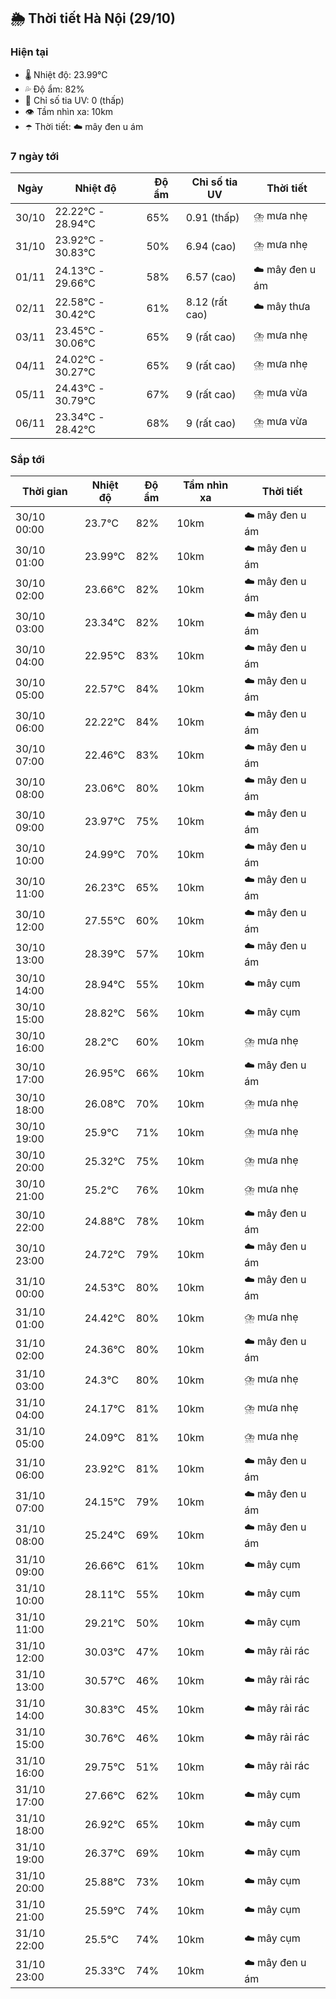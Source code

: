 ## 🌦️ Thời tiết Hà Nội (29/10)

### Hiện tại

- 🌡️ Nhiệt độ: 23.99℃
- 💦 Độ ẩm: 82%
- 🌟 Chỉ số tia UV: 0 (thấp)
- 👁️ Tầm nhìn xa: 10km
- ☂️ Thời tiết: ☁️ mây đen u ám

### 7 ngày tới

| Ngày | Nhiệt độ | Độ ẩm | Chỉ số tia UV | Thời tiết |
| --- | --- | --- | --- | --- |
| 30/10 | 22.22℃ - 28.94℃ | 65% | 0.91 (thấp) | ⛈️ mưa nhẹ |
| 31/10 | 23.92℃ - 30.83℃ | 50% | 6.94 (cao) | ⛈️ mưa nhẹ |
| 01/11 | 24.13℃ - 29.66℃ | 58% | 6.57 (cao) | ☁️ mây đen u ám |
| 02/11 | 22.58℃ - 30.42℃ | 61% | 8.12 (rất cao) | ☁️ mây thưa |
| 03/11 | 23.45℃ - 30.06℃ | 65% | 9 (rất cao) | ⛈️ mưa nhẹ |
| 04/11 | 24.02℃ - 30.27℃ | 65% | 9 (rất cao) | ⛈️ mưa nhẹ |
| 05/11 | 24.43℃ - 30.79℃ | 67% | 9 (rất cao) | ⛈️ mưa vừa |
| 06/11 | 23.34℃ - 28.42℃ | 68% | 9 (rất cao) | ⛈️ mưa vừa |

### Sắp tới

| Thời gian | Nhiệt độ | Độ ẩm | Tầm nhìn xa | Thời tiết |
| --- | --- | --- | --- | --- |
| 30/10 00:00 | 23.7℃ | 82% | 10km | ☁️ mây đen u ám |
| 30/10 01:00 | 23.99℃ | 82% | 10km | ☁️ mây đen u ám |
| 30/10 02:00 | 23.66℃ | 82% | 10km | ☁️ mây đen u ám |
| 30/10 03:00 | 23.34℃ | 82% | 10km | ☁️ mây đen u ám |
| 30/10 04:00 | 22.95℃ | 83% | 10km | ☁️ mây đen u ám |
| 30/10 05:00 | 22.57℃ | 84% | 10km | ☁️ mây đen u ám |
| 30/10 06:00 | 22.22℃ | 84% | 10km | ☁️ mây đen u ám |
| 30/10 07:00 | 22.46℃ | 83% | 10km | ☁️ mây đen u ám |
| 30/10 08:00 | 23.06℃ | 80% | 10km | ☁️ mây đen u ám |
| 30/10 09:00 | 23.97℃ | 75% | 10km | ☁️ mây đen u ám |
| 30/10 10:00 | 24.99℃ | 70% | 10km | ☁️ mây đen u ám |
| 30/10 11:00 | 26.23℃ | 65% | 10km | ☁️ mây đen u ám |
| 30/10 12:00 | 27.55℃ | 60% | 10km | ☁️ mây đen u ám |
| 30/10 13:00 | 28.39℃ | 57% | 10km | ☁️ mây đen u ám |
| 30/10 14:00 | 28.94℃ | 55% | 10km | ☁️ mây cụm |
| 30/10 15:00 | 28.82℃ | 56% | 10km | ☁️ mây cụm |
| 30/10 16:00 | 28.2℃ | 60% | 10km | ⛈️ mưa nhẹ |
| 30/10 17:00 | 26.95℃ | 66% | 10km | ☁️ mây đen u ám |
| 30/10 18:00 | 26.08℃ | 70% | 10km | ⛈️ mưa nhẹ |
| 30/10 19:00 | 25.9℃ | 71% | 10km | ⛈️ mưa nhẹ |
| 30/10 20:00 | 25.32℃ | 75% | 10km | ⛈️ mưa nhẹ |
| 30/10 21:00 | 25.2℃ | 76% | 10km | ⛈️ mưa nhẹ |
| 30/10 22:00 | 24.88℃ | 78% | 10km | ☁️ mây đen u ám |
| 30/10 23:00 | 24.72℃ | 79% | 10km | ☁️ mây đen u ám |
| 31/10 00:00 | 24.53℃ | 80% | 10km | ☁️ mây đen u ám |
| 31/10 01:00 | 24.42℃ | 80% | 10km | ⛈️ mưa nhẹ |
| 31/10 02:00 | 24.36℃ | 80% | 10km | ☁️ mây đen u ám |
| 31/10 03:00 | 24.3℃ | 80% | 10km | ⛈️ mưa nhẹ |
| 31/10 04:00 | 24.17℃ | 81% | 10km | ⛈️ mưa nhẹ |
| 31/10 05:00 | 24.09℃ | 81% | 10km | ⛈️ mưa nhẹ |
| 31/10 06:00 | 23.92℃ | 81% | 10km | ☁️ mây đen u ám |
| 31/10 07:00 | 24.15℃ | 79% | 10km | ☁️ mây đen u ám |
| 31/10 08:00 | 25.24℃ | 69% | 10km | ☁️ mây đen u ám |
| 31/10 09:00 | 26.66℃ | 61% | 10km | ☁️ mây cụm |
| 31/10 10:00 | 28.11℃ | 55% | 10km | ☁️ mây cụm |
| 31/10 11:00 | 29.21℃ | 50% | 10km | ☁️ mây cụm |
| 31/10 12:00 | 30.03℃ | 47% | 10km | ☁️ mây rải rác |
| 31/10 13:00 | 30.57℃ | 46% | 10km | ☁️ mây rải rác |
| 31/10 14:00 | 30.83℃ | 45% | 10km | ☁️ mây rải rác |
| 31/10 15:00 | 30.76℃ | 46% | 10km | ☁️ mây rải rác |
| 31/10 16:00 | 29.75℃ | 51% | 10km | ☁️ mây rải rác |
| 31/10 17:00 | 27.66℃ | 62% | 10km | ☁️ mây cụm |
| 31/10 18:00 | 26.92℃ | 65% | 10km | ☁️ mây cụm |
| 31/10 19:00 | 26.37℃ | 69% | 10km | ☁️ mây cụm |
| 31/10 20:00 | 25.88℃ | 73% | 10km | ☁️ mây cụm |
| 31/10 21:00 | 25.59℃ | 74% | 10km | ☁️ mây cụm |
| 31/10 22:00 | 25.5℃ | 74% | 10km | ☁️ mây cụm |
| 31/10 23:00 | 25.33℃ | 74% | 10km | ☁️ mây đen u ám |
